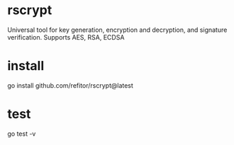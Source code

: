 # rscrypt
Universal tool for key generation, encryption and decryption, and signature verification. Supports AES, RSA, ECDSA

# install
go install github.com/refitor/rscrypt@latest

# test
go test -v
